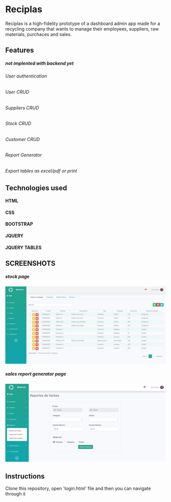 # Reciplas
Reciplas is a high-fidelity prototype of a dashboard admin app made for a recycling company that wants to manage their employees, suppliers, raw materials, purchaces and sales.

## Features
##### not implented with backend yet  

###### User authentication
###### User CRUD 
###### Suppliers CRUD
###### Stock CRUD
###### Customer CRUD
###### Report Generator
###### Export tables as excel/pdf or print 

## Technologies used

#### HTML
#### CSS
#### BOOTSTRAP
#### JQUERY
#### JQUERY TABLES 

## SCREENSHOTS
##### stock page 
![](screenshots/stockPage.jpg? "Stock Page")

##### sales report generator page
![](screenshots/sellsReportPage.jpg? "Stock Page")


## Instructions

Clone this repository, open 'login.html' file and then you can navigate through it
